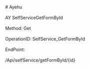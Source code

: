 <br>#     Ayehu</br>
<br>AY SelfServiceGetFormById</br>
<br>Method: Get</br>
<br>OperationID: SelfService_GetFormById</br>
<br>EndPoint:</br>
<br>/Api/selfService/getFormById/{id}</br>
